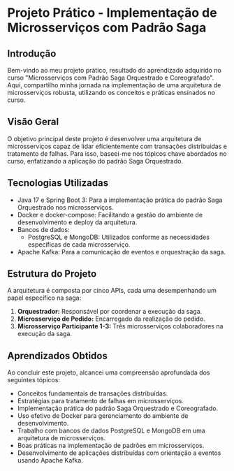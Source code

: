 # Projeto Prático - Implementação de Microsserviços com Padrão Saga

## Introdução
Bem-vindo ao meu projeto prático, resultado do aprendizado adquirido no curso "Microsserviços com Padrão Saga Orquestrado e Coreografado". Aqui, compartilho minha jornada na implementação de uma arquitetura de microsserviços robusta, utilizando os conceitos e práticas ensinados no curso.

## Visão Geral
O objetivo principal deste projeto é desenvolver uma arquitetura de microsserviços capaz de lidar eficientemente com transações distribuídas e tratamento de falhas. Para isso, baseei-me nos tópicos chave abordados no curso, enfatizando a aplicação do padrão Saga Orquestrado.

## Tecnologias Utilizadas
- Java 17 e Spring Boot 3: Para a implementação prática do padrão Saga Orquestrado nos microsserviços.
- Docker e docker-compose: Facilitando a gestão do ambiente de desenvolvimento e deploy da arquitetura.
- Bancos de dados:
  - PostgreSQL e MongoDB: Utilizados conforme as necessidades específicas de cada microsserviço.
- Apache Kafka: Para a comunicação de eventos e orquestração da saga.

## Estrutura do Projeto
A arquitetura é composta por cinco APIs, cada uma desempenhando um papel específico na saga:
1. **Orquestrador:** Responsável por coordenar a execução da saga.
2. **Microsserviço de Pedido:** Encarregado da realização do pedido.
3. **Microsserviço Participante 1-3:** Três microsserviços colaboradores na execução da saga.

## Aprendizados Obtidos
Ao concluir este projeto, alcancei uma compreensão aprofundada dos seguintes tópicos:
- Conceitos fundamentais de transações distribuídas.
- Estratégias para tratamento de falhas em microsserviços.
- Implementação prática do padrão Saga Orquestrado e Coreografado.
- Uso efetivo de Docker para gerenciamento do ambiente de desenvolvimento.
- Trabalho com bancos de dados PostgreSQL e MongoDB em uma arquitetura de microsserviços.
- Boas práticas na implementação de padrões em microsserviços.
- Desenvolvimento de aplicações distribuídas com orientação a eventos usando Apache Kafka.
